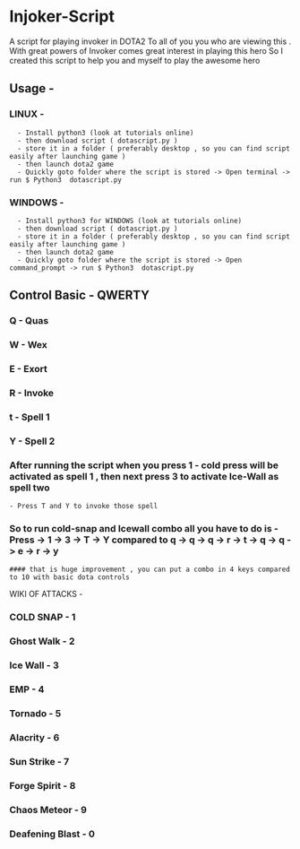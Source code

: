 # Injoker-Script
A script for playing invoker in DOTA2
To all of you you who are viewing this . With great powers of Invoker comes great interest in playing this hero
So I created this script to help you and myself to play the awesome hero

## Usage - 
  ### LINUX - 
      - Install python3 (look at tutorials online)
      - then download script ( dotascript.py )
      - store it in a folder ( preferably desktop , so you can find script easily after launching game )
      - then launch dota2 game
      - Quickly goto folder where the script is stored -> Open terminal -> run $ Python3  dotascript.py
  ### WINDOWS - 
      - Install python3 for WINDOWS (look at tutorials online)
      - then download script ( dotascript.py )
      - store it in a folder ( preferably desktop , so you can find script easily after launching game )
      - then launch dota2 game
      - Quickly goto folder where the script is stored -> Open command_prompt -> run $ Python3  dotascript.py 
      
## Control Basic - QWERTY
  ### Q - Quas
  ### W - Wex
  ### E - Exort
  ### R - Invoke
  ### t - Spell 1
  ### Y - Spell 2
                    
  
  ### After running the script when you press 1 - cold press will be activated as spell 1 , then next press 3 to activate Ice-Wall as spell two
    - Press T and Y to invoke those spell
  ### So to run cold-snap and Icewall combo all you have to do is - Press -> 1 -> 3 -> T -> Y compared to q -> q -> q -> r -> t -> q -> q -> e -> r -> y
    #### that is huge improvement , you can put a combo in 4 keys compared to 10 with basic dota controls 


WIKI OF ATTACKS - 
### COLD SNAP - 1
### Ghost Walk - 2
### Ice Wall - 3
### EMP - 4
### Tornado - 5
### Alacrity - 6
### Sun Strike - 7
### Forge Spirit - 8
### Chaos Meteor - 9
### Deafening Blast - 0
          

          


           
          
